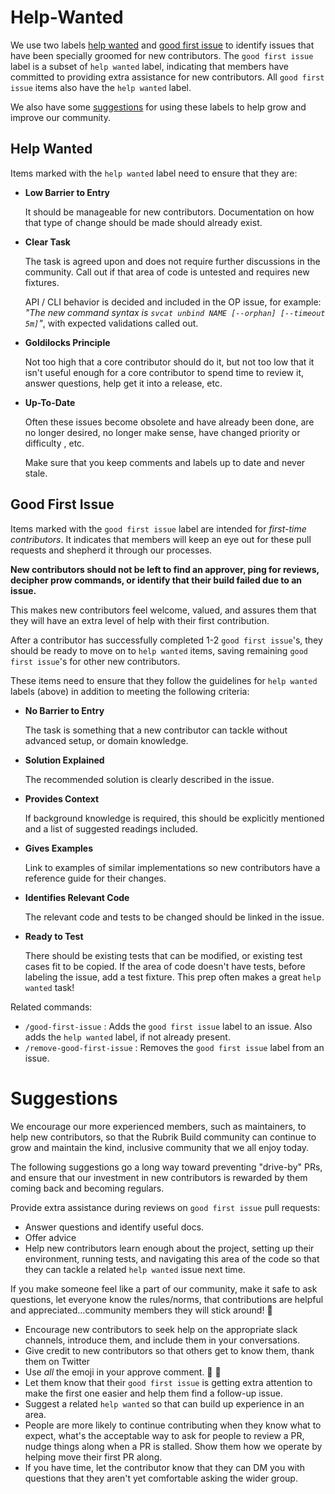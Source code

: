 # Help-Wanted

We use two labels [help wanted](#help-wanted) and [good first issue](#good-first-issue) to identify issues that have been specially groomed for new contributors. The `good first issue` label is a subset of `help wanted` label, indicating that members have committed to providing extra assistance for new contributors. All `good first issue` items also have the `help wanted` label.

We also have some [suggestions](#suggestions) for using these labels to help grow and improve our community.

## Help Wanted

Items marked with the `help wanted` label need to ensure that they are:

- **Low Barrier to Entry**

  It should be manageable for new contributors. Documentation on how that type of change should be made should already exist.

- **Clear Task**

  The task is agreed upon and does not require further discussions in the community. Call out if that area of code is untested and requires new fixtures.

  API / CLI behavior is decided and included in the OP issue, for example: _"The new command syntax is `svcat unbind NAME [--orphan] [--timeout 5m]`"_, with expected validations called out.

- **Goldilocks Principle**

  Not too high that a core contributor should do it, but not too low that it isn't useful enough for a core contributor to spend time to review it, answer questions, help get it into a release, etc.

- **Up-To-Date**

  Often these issues become obsolete and have already been done, are no longer desired, no longer make sense, have changed priority or difficulty , etc.

  Make sure that you keep comments and labels up to date and never stale. 

## Good First Issue

Items marked with the `good first issue` label are intended for _first-time contributors_. It indicates that members will keep an eye out for these pull requests and shepherd it through our processes.

**New contributors should not be left to find an approver, ping for reviews, decipher prow commands, or identify that their build failed due to an issue.**

This makes new contributors feel welcome, valued, and assures them that they will have an extra level of help with their first contribution.

After a contributor has successfully completed 1-2 `good first issue`'s, they should be ready to move on to `help wanted` items, saving remaining `good first issue`'s for other new contributors.

These items need to ensure that they follow the guidelines for `help wanted` labels (above) in addition to meeting the following criteria:

- **No Barrier to Entry**

  The task is something that a new contributor can tackle without advanced setup, or domain knowledge.

- **Solution Explained**

  The recommended solution is clearly described in the issue.

- **Provides Context**

  If background knowledge is required, this should be explicitly mentioned and a list of suggested readings included.

- **Gives Examples**

  Link to examples of similar implementations so new contributors have a reference guide for their changes.

- **Identifies Relevant Code**

  The relevant code and tests to be changed should be linked in the issue.

- **Ready to Test**

  There should be existing tests that can be modified, or existing test cases fit to be copied. If the area of code doesn't have tests, before labeling the issue, add a test fixture. This prep often makes a great `help wanted` task!

Related commands:

- `/good-first-issue` : Adds the `good first issue` label to an issue. Also adds the `help wanted` label, if not already present.
- `/remove-good-first-issue` : Removes the `good first issue` label from an issue.

# Suggestions

We encourage our more experienced members, such as maintainers, to help new contributors, so that the Rubrik Build community can continue to grow and maintain the kind, inclusive community that we all enjoy today.

The following suggestions go a long way toward preventing "drive-by" PRs, and ensure that our investment in new contributors is rewarded by them coming back and becoming regulars.

Provide extra assistance during reviews on `good first issue` pull requests:

- Answer questions and identify useful docs.
- Offer advice
- Help new contributors learn enough about the project, setting up their environment, running tests, and navigating this area of the code so that they can tackle a related `help wanted` issue next time.

If you make someone feel like a part of our community, make it safe to ask questions, let everyone know the rules/norms, that contributions are helpful and appreciated...community members they will stick around! 🌈

- Encourage new contributors to seek help on the appropriate slack channels, introduce them, and include them in your conversations.
- Give credit to new contributors so that others get to know them, thank them on Twitter
- Use _all_ the emoji in your approve comment. 💖 🚀
- Let them know that their `good first issue` is getting extra attention to make the first one easier and help them find a follow-up issue.
- Suggest a related `help wanted` so that can build up experience in an area.
- People are more likely to continue contributing when they know what to expect, what's the acceptable way to ask for people to review a PR, nudge things along when a PR is stalled. Show them how we operate by helping move their first PR along.
- If you have time, let the contributor know that they can DM you with questions that they aren't yet comfortable asking the wider group.